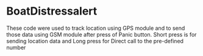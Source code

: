 # BoatDistressalert

These code were used to track location using GPS module and to send those data using GSM module after press of 
Panic button.
Short press is for sending location data and Long press for Direct call to the pre-defined number 

